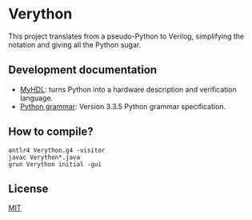 # Verython

This project translates from a pseudo-Python to Verilog, simplifying the notation and giving all the Python sugar.

## Development documentation
  - [MyHDL](http://www.myhdl.org/): turns Python into a hardware description and verification language.
  - [Python grammar](https://github.com/antlr/grammars-v4/tree/master/python3): Version 3.3.5 Python grammar specification.

## How to compile?
```
antlr4 Verython.g4 -visitor
javac Verython*.java
grun Verython initial -gui
```

## License
[MIT](./LICENSE)
